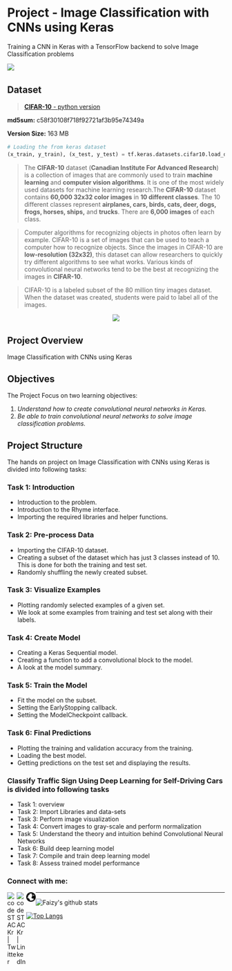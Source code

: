 # __Project - Image Classification with CNNs using Keras__
Training  a CNN in Keras with a TensorFlow backend to solve Image Classification problems

<img src='https://miro.medium.com/max/700/1*1wDoZyhXhGvkfqpO0k0y6g.png'>

## __Dataset__

> [__CIFAR-10__ - python version](https://www.cs.toronto.edu/~kriz/cifar-10-python.tar.gz)

__md5sum:__ c58f30108f718f92721af3b95e74349a

__Version	Size:__ 163 MB	


```python
# Loading the from keras dataset 
(x_train, y_train), (x_test, y_test) = tf.keras.datasets.cifar10.load_data()

```

> The __CIFAR-10__ dataset (__Canadian Institute For Advanced Research__) is a collection of images that are commonly used to train __machine learning__ and __computer vision algorithms__. It is one of the most widely used datasets for machine learning research.The __CIFAR-10__ dataset contains __60,000 32x32 color images__ in __10 different classes__. The 10 different classes represent __airplanes, cars, birds, cats, deer, dogs, frogs, horses, ships,__ and __trucks__. There are __6,000 images__ of each class.

> Computer algorithms for recognizing objects in photos often learn by example. CIFAR-10 is a set of images that can be used to teach a computer how to recognize objects. Since the images in CIFAR-10 are __low-resolution (32x32)__, this dataset can allow researchers to quickly try different algorithms to see what works. Various kinds of convolutional neural networks tend to be the best at recognizing the images in __CIFAR-10__.

> CIFAR-10 is a labeled subset of the 80 million tiny images dataset. When the dataset was created, students were paid to label all of the images.
<center><img src='https://blog.kickview.com/content/images/size/w2000/2016/12/cfar-1.jpg'></center>

## __Project Overview__
Image Classification with CNNs using Keras

## __Objectives__
The Project Focus on two learning objectives:

1. _Understand how to create convolutional neural networks in Keras._
2. _Be able to train convolutional neural networks to solve image classification problems._

## __Project Structure__
The hands on project on Image Classification with CNNs using Keras is divided into following tasks:

### __Task 1: Introduction__
- Introduction to the problem.
- Introduction to the Rhyme interface.
- Importing the required libraries and helper functions.

### __Task 2: Pre-process Data__
- Importing the CIFAR-10 dataset.
- Creating a subset of the dataset which has just 3 classes instead of 10. This is done for both the training and test set.
- Randomly shuffling the newly created subset.

### __Task 3: Visualize Examples__
- Plotting randomly selected examples of a given set.
- We look at some examples from training and test set along with their labels.

### __Task 4: Create Model__
- Creating a Keras Sequential model.
- Creating a function to add a convolutional block to the model.
- A look at the model summary.

### __Task 5: Train the Model__
- Fit the model on the subset.
- Setting the EarlyStopping callback.
- Setting the ModelCheckpoint callback.

### __Task 6: Final Predictions__
- Plotting the training and validation accuracy from the training.
- Loading the best model.
- Getting predictions on the test set and displaying the results.

### Classify Traffic Sign Using Deep Learning for Self-Driving Cars is divided into following tasks

- Task 1: overview
- Task 2: Import Libraries and data-sets
- Task 3: Perform image visualization
- Task 4: Convert images to gray-scale and perform normalization
- Task 5: Understand the theory and intuition behind Convolutional Neural Networks
- Task 6: Build deep learning model
- Task 7: Compile and train deep learning model
- Task 8: Assess trained model performance

### Connect with me:


[<img align="left" alt="codeSTACKr | Twitter" width="22px" src="https://cdn.jsdelivr.net/npm/simple-icons@v3/icons/twitter.svg" />][twitter]
[<img align="left" alt="codeSTACKr | LinkedIn" width="22px" src="https://cdn.jsdelivr.net/npm/simple-icons@v3/icons/linkedin.svg" />][linkedin]
[<img align="left" alt="codeSTACKr.com" width="22px" src="https://raw.githubusercontent.com/iconic/open-iconic/master/svg/globe.svg" />][StackExchange AI]

[twitter]: https://twitter.com/F4izy
[linkedin]: https://www.linkedin.com/in/faizy-mohd-836573122/
[StackExchange AI]: https://ai.stackexchange.com/users/36737/cypher


---


![Faizy's github stats](https://github-readme-stats.vercel.app/api?username=mohd-faizy&show_icons=true)


[![Top Langs](https://github-readme-stats.vercel.app/api/top-langs/?username=mohd-faizy&layout=compact)](https://github.com/mohd-faizy/github-readme-stats)

